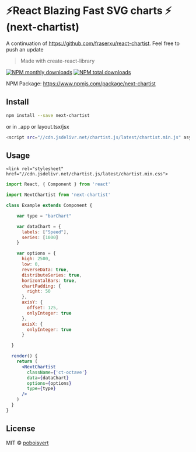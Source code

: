 # ⚡React Blazing Fast SVG charts ⚡ (next-chartist)

A continuation of https://github.com/fraserxu/react-chartist. Feel free to push an update

> Made with create-react-library

[![NPM monthly downloads](https://img.shields.io/npm/dm/next-chartist.svg?style=flat)](https://npmjs.org/package/next-chartist)
[![NPM total downloads](https://img.shields.io/npm/dt/next-chartist.svg?style=flat)](https://npmjs.org/package/next-chartist)

NPM Package: https://www.npmjs.com/package/next-chartist

## Install

```bash
npm install --save next-chartist
```

or in \_app or layout.tsx/jsx

```bash
<script src="//cdn.jsdelivr.net/chartist.js/latest/chartist.min.js" async />
```

## Usage

```
<link rel="stylesheet" href="//cdn.jsdelivr.net/chartist.js/latest/chartist.min.css">
```

```jsx
import React, { Component } from 'react'

import NextChartist from 'next-chartist'

class Example extends Component {

    var type = "barChart"

    var dataChart = {
      labels: ["Speed"],
      series: [1000]
    }

    var options = {
      high: 2500,
      low: 0,
      reverseData: true,
      distributeSeries: true,
      horizontalBars: true,
      chartPadding: {
        right: 50
      },
      axisY: {
        offset: 125,
        onlyInteger: true
      },
      axisX: {
        onlyInteger: true
      }

  }

  render() {
    return (
      <NextChartist
        className={'ct-octave'}
        data={dataChart}
        options={options}
        type={type}
      />
    )
  }
}
```

## License

MIT © [poboisvert](https://github.com/poboisvert)
